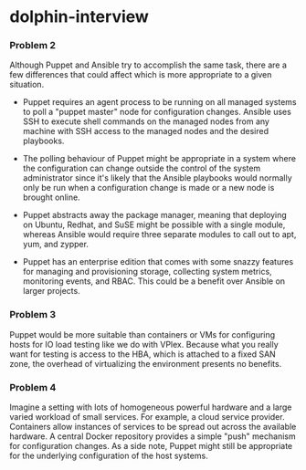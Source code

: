 # dolphin-interview

### Problem 2

Although Puppet and Ansible try to accomplish the same task, there are
a few differences that could affect which is more appropriate to a
given situation.

* Puppet requires an agent process to be running on all managed
  systems to poll a "puppet master" node for configuration changes.
  Ansible uses SSH to execute shell commands on the managed nodes from
  any machine with SSH access to the managed nodes and the desired
  playbooks.

* The polling behaviour of Puppet might be appropriate in a system
  where the configuration can change outside the control of the system
  administrator since it's likely that the Ansible playbooks would
  normally only be run when a configuration change is made or a new
  node is brought online.

* Puppet abstracts away the package manager, meaning that deploying on
  Ubuntu, Redhat, and SuSE might be possible with a single module,
  whereas Ansible would require three separate modules to call out to
  apt, yum, and zypper.

* Puppet has an enterprise edition that comes with some snazzy
  features for managing and provisioning storage, collecting system
  metrics, monitoring events, and RBAC. This could be a benefit over
  Ansible on larger projects.

### Problem 3

Puppet would be more suitable than containers or VMs for configuring
hosts for IO load testing like we do with VPlex. Because what you
really want for testing is access to the HBA, which is attached to a
fixed SAN zone, the overhead of virtualizing the environment presents
no benefits.

### Problem 4

Imagine a setting with lots of homogeneous powerful hardware and a
large varied workload of small services. For example, a cloud service
provider. Containers allow instances of services to be spread out
across the available hardware. A central Docker repository provides a
simple "push" mechanism for configuration changes. As a side note,
Puppet might still be appropriate for the underlying configuration of
the host systems.